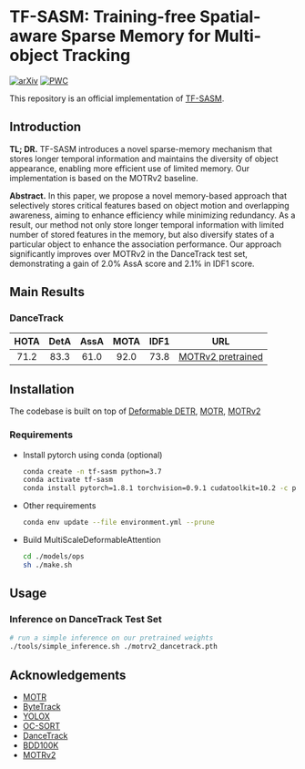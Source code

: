 # TF-SASM: Training-free Spatial-aware Sparse Memory for Multi-object Tracking
[![arXiv](https://img.shields.io/badge/arXiv-2407.04327-COLOR.svg)](https://arxiv.org/abs/2407.04327)
[![PWC](https://img.shields.io/badge/Paper%20With%20Code-TF--SASM-brightgreen)](https://paperswithcode.com/paper/tf-sasm-training-free-spatial-aware-sparse)

This repository is an official implementation of [TF-SASM](https://arxiv.org/abs/2407.04327).


## Introduction

**TL; DR.** TF-SASM introduces a novel sparse-memory mechanism that stores longer temporal information and maintains the diversity of object appearance, enabling more efficient use of limited memory. Our implementation is based on the MOTRv2 baseline.

**Abstract.**  In this paper, we propose a novel memory-based approach that selectively stores critical features based on object motion and overlapping awareness, aiming to enhance efficiency while minimizing redundancy. As a result, our method not only store longer temporal information with limited number of stored features in the memory, but also diversify states of a particular object to enhance the association performance. Our approach significantly improves over MOTRv2 in the DanceTrack test set, demonstrating a gain of 2.0% AssA score and 2.1% in IDF1 score.

## Main Results

### DanceTrack

| **HOTA** | **DetA** | **AssA** | **MOTA** | **IDF1** |                                           **URL**                                           |
| :------: | :------: | :------: | :------: | :------: | :-----------------------------------------------------------------------------------------: |
|   71.2   |   83.3   |   61.0   |   92.0   |   73.8   | [MOTRv2 pretrained](https://drive.google.com/file/d/1EA4lndu2yQcVgBKR09KfMe5efbf631Th/view?usp=share_link) |


## Installation

The codebase is built on top of [Deformable DETR](https://github.com/fundamentalvision/Deformable-DETR), [MOTR](https://github.com/megvii-research/MOTR), [MOTRv2](https://github.com/megvii-research/MOTRv2)

### Requirements

* Install pytorch using conda (optional)

    ```bash
    conda create -n tf-sasm python=3.7
    conda activate tf-sasm
    conda install pytorch=1.8.1 torchvision=0.9.1 cudatoolkit=10.2 -c pytorch
    ```

* Other requirements
    ```bash
    conda env update --file environment.yml --prune
    ```

* Build MultiScaleDeformableAttention
    ```bash
    cd ./models/ops
    sh ./make.sh
    ```

## Usage

### Inference on DanceTrack Test Set

```bash
# run a simple inference on our pretrained weights
./tools/simple_inference.sh ./motrv2_dancetrack.pth
```

## Acknowledgements

- [MOTR](https://github.com/megvii-research/MOTR)
- [ByteTrack](https://github.com/ifzhang/ByteTrack)
- [YOLOX](https://github.com/Megvii-BaseDetection/YOLOX)
- [OC-SORT](https://github.com/noahcao/OC_SORT)
- [DanceTrack](https://github.com/DanceTrack/DanceTrack)
- [BDD100K](https://github.com/bdd100k/bdd100k)
- [MOTRv2](https://github.com/megvii-research/MOTRv2)
